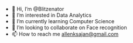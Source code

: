 - 👋 Hi, I’m @Blitzenator
- 👀 I’m interested in Data Analytics
- 🌱 I’m currently learning Computer Science
- 💞️ I’m looking to collaborate on Face recognition
- 📫 How to reach me allenksajan@gmail.com

<!---
Blitzenator/Blitzenator is a ✨ special ✨ repository because its `README.md` (this file) appears on your GitHub profile.
You can click the Preview link to take a look at your changes.
--->
